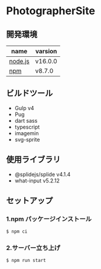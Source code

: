 # PhotographerSite

## 開発環境

| name                                  | varsion |
| ------------------------------------- | ------- |
| [node.js](https://nodejs.org/ja/)     | v16.0.0 |
| [npm](https://www.npmjs.com/)         | v8.7.0  |

## ビルドツール

- Gulp v4
- Pug
- dart sass
- typescript
- imagemin
- svg-sprite

## 使用ライブラリ

- @splidejs/splide v4.1.4
- what-input v5.2.12

## セットアップ

### 1.npm パッケージインストール

```bash
$ npm ci
```

### 2.サーバー立ち上げ

```bash
$ npm run start
```
